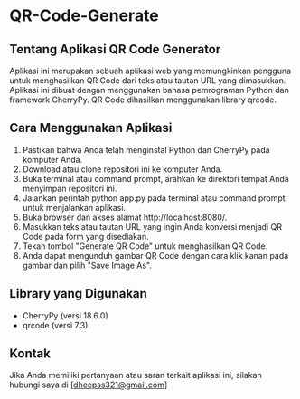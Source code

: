 # QR-Code-Generate
## Tentang Aplikasi QR Code Generator
Aplikasi ini merupakan sebuah aplikasi web yang memungkinkan pengguna untuk menghasilkan QR Code dari teks atau tautan URL yang dimasukkan. Aplikasi ini dibuat dengan menggunakan bahasa pemrograman Python dan framework CherryPy. QR Code dihasilkan menggunakan library qrcode.

## Cara Menggunakan Aplikasi
1. Pastikan bahwa Anda telah menginstal Python dan CherryPy pada komputer Anda.
2. Download atau clone repositori ini ke komputer Anda.
3. Buka terminal atau command prompt, arahkan ke direktori tempat Anda menyimpan repositori ini.
4. Jalankan perintah python app.py pada terminal atau command prompt untuk menjalankan aplikasi.
5. Buka browser dan akses alamat http://localhost:8080/.
6. Masukkan teks atau tautan URL yang ingin Anda konversi menjadi QR Code pada form yang disediakan.
7. Tekan tombol "Generate QR Code" untuk menghasilkan QR Code.
8. Anda dapat mengunduh gambar QR Code dengan cara klik kanan pada gambar dan pilih "Save Image As".

## Library yang Digunakan
- CherryPy (versi 18.6.0)
- qrcode (versi 7.3)

## Kontak
Jika Anda memiliki pertanyaan atau saran terkait aplikasi ini, silakan hubungi saya di [dheepss321@gmail.com]




